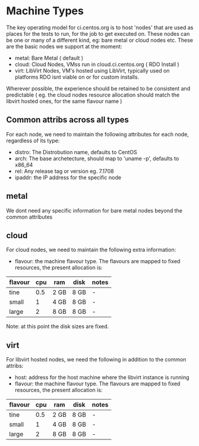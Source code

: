 # Machine Types

The key operating model for ci.centos.org is to host 'nodes' that are used as places for the tests to run, for the job to get executed on. These nodes can be one or many of a different kind, eg: bare metal or cloud nodes etc. These are the basic nodes we support at the moment:

* metal: Bare Metal ( default )
* cloud: Cloud Nodes, VMss run in cloud.ci.centos.org ( RDO Install )
* virt: LibVirt Nodes, VM's hosted using LibVirt, typically used on platforms RDO isnt viable on or for custom installs.

Wherever possible, the experience should be retained to be consistent and predictable ( eg. the cloud nodes resource allocation should match the libvirt hosted ones, for the same flavour name )

## Common attribs across all types

For each node, we need to maintain the following attributes for each node, regardless of its type:

* distro: The Distrobution name, defaults to CentOS
* arch: The base archetecture, should map to 'uname -p', defaults to x86_64
* rel: Any release tag or version eg. 7.1708
* ipaddr: the IP address for the specific node

## metal

We dont need any specific information for bare metal nodes beyond the common attributes

## cloud

For cloud nodes, we need to maintain the following extra information:

* flavour: the machine flavour type. The flavours are mapped to fixed resources, the present allocation is:

flavour | cpu | ram | disk | notes
--- | --- | --- | --- | ---
tine | 0.5 | 2 GB | 8 GB | -
small | 1 | 4 GB | 8 GB | -
large | 2 | 8 GB | 8 GB | -

Note: at this point the disk sizes are fixed.

## virt

For libvirt hosted nodes, we need the following in addition to the common attribs:

* host: address for the host machine where the libvirt instance is running
* flavour: the machine flavour type. The flavours are mapped to fixed resources, the present allocation is:

flavour | cpu | ram | disk | notes
--- | --- | --- | --- | ---
tine | 0.5 | 2 GB | 8 GB | -
small | 1 | 4 GB | 8 GB | -
large | 2 | 8 GB | 8 GB | -
